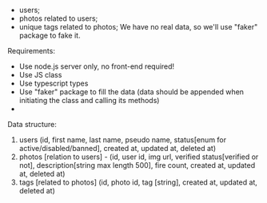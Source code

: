 - users;
- photos related to users;
- unique tags related to photos;
We have no real data, so we'll use "faker" package to fake it.

Requirements:

- Use node.js server only, no front-end required!
- Use JS class
- Use typescript types
- Use "faker" package to fill the data (data should be appended when initiating the class and calling its methods)
- 
Data structure:

1. users (id, first name, last name, pseudo name, status[enum for active/disabled/banned], created at, updated at, deleted at)
2. photos [relation to users] - (id, user id, img url, verified status[verified or not], description[string max length 500], fire count, created at, updated at, deleted at)
3. tags [related to photos] (id, photo id, tag [string], created at, updated at, deleted at)

